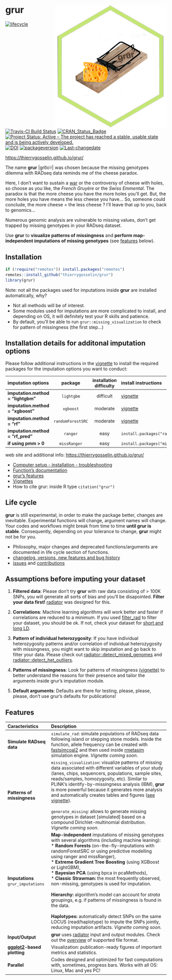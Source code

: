 
# grur <img src="docs/logo.png" align="right" alt="" />

<!-- badges: start -->

[![lifecycle](https://img.shields.io/badge/lifecycle-experimental-orange.svg)](https://tidyverse.org/lifecycle/#experimental)
[![Travis-CI Build
Status](https://travis-ci.org/thierrygosselin/grur.svg?branch=master)](https://travis-ci.org/thierrygosselin/grur)
[![CRAN\_Status\_Badge](http://www.r-pkg.org/badges/version/grur)](http://cran.r-project.org/package=grur)
[![Project Status: Active – The project has reached a stable, usable
state and is being actively
developed.](http://www.repostatus.org/badges/latest/active.svg)](http://www.repostatus.org/#active)
[![DOI](https://zenodo.org/badge/87596763.svg)](https://zenodo.org/badge/latestdoi/87596763)
[![packageversion](https://img.shields.io/badge/Package%20version-0.1.3-orange.svg)](commits/master)
[![Last-changedate](https://img.shields.io/badge/last%20change-2020--09--23-brightgreen.svg)](/commits/master)
<!-- badges: end -->

<https://thierrygosselin.github.io/grur/>

The name **grur** |ɡro͞oˈr| was chosen because the missing genotypes
dilemma with RADseq data reminds me of the cheese paradox.

Here, I don’t want to sustain a
[war](http://www.lefigaro.fr/flash-eco/2012/12/07/97002-20121207FILWWW00487-le-gruyere-francais-doit-avoir-des-trous.php)
or the controversy of cheese with holes, so choose as you like, the
*French Gruyère* or the *Swiss Emmental*. The paradox is that the more
cheese you have the more holes you’ll get. But, the more holes you have
means the less cheese you have… So, someone could conclude, the more
cheese = the less cheese ? I’ll leave that up to you, back to genomics…

Numerous genomic analysis are vulnerable to missing values, don’t get
trapped by missing genotypes in your RADseq dataset.

Use **grur** to **visualize patterns of missingness** and **perform
map-independent imputations of missing genotypes** (see
[features](https://github.com/thierrygosselin/grur#features) below).

## Installation

``` r
if (!require("remotes")) install.packages("remotes")
remotes::install_github("thierrygosselin/grur")
library(grur)
```

Note: not all the packages used for imputations inside **grur** are
installed automatically, why?

  - Not all methods will be of interest.
  - Some modules used for imputations are more complicated to install,
    and depending on OS, it will definitely test your R skills and
    patience.
  - By default, you’ll be able to run `grur::missing_visualization` to
    check for pattern of missingness (the first step…)

## Installation details for additonal imputation options

Please follow additional instructions in the
[vignette](http://thierrygosselin.github.io/grur/articles/rad_genomics_computer_setup.html)
to install the required packages for the imputation options you want to
conduct:

| imputation options                 |      package      | installation difficulty | install instructions                                                                        |
| :--------------------------------- | :---------------: | :---------------------: | :------------------------------------------------------------------------------------------ |
| **imputation.method = “lightgbm”** |    `lightgbm`     |        difficult        | [vignette](http://thierrygosselin.github.io/grur/articles/rad_genomics_computer_setup.html) |
| **imputation.method = “xgboost”**  |     `xgboost`     |        moderate         | [vignette](http://thierrygosselin.github.io/grur/articles/rad_genomics_computer_setup.html) |
| **imputation.method = “rf”**       | `randomForestSRC` |        moderate         | [vignette](http://thierrygosselin.github.io/grur/articles/rad_genomics_computer_setup.html) |
| **imputation.method = “rf\_pred”** |     `ranger`      |          easy           | `install.packages("ranger")`                                                                |
| **if using pmm \> 0**              |   `missRanger`    |          easy           | `install.packages("missRanger")`                                                            |

web site and additional info: <https://thierrygosselin.github.io/grur/>

  - [Computer setup - installation -
    troubleshooting](http://thierrygosselin.github.io/grur/articles/rad_genomics_computer_setup.html)
  - [Function’s
    documentation](http://thierrygosselin.github.io/grur/reference/index.html)
  - [grur’s
    features](https://thierrygosselin.github.io/grur/index.html#features)
  - [Vignettes](http://thierrygosselin.github.io/grur/articles/index.html)
  - How to cite grur: inside R type `citation("grur")`

## Life cycle

**grur** is still experimental, in order to make the package better,
changes are inevitable. Experimental functions will change, argument
names will change. Your codes and workflows might break from time to
time **until grur is stable**. Consequently, depending on your tolerance
to change, **grur** might not be for you.

  - Philosophy, major changes and deprecated functions/arguments are
    documented in life cycle section of functions.
  - [changelog, versions, new features and bug
    history](https://thierrygosselin.github.io/grur/news/index.html)
  - [issues](https://github.com/thierrygosselin/grur/issues/new/choose)
    and
    [contributions](https://github.com/thierrygosselin/grur/issues/new/choose)

## Assumptions before imputing your dataset

1.  **Filtered data**: Please don’t try **grur** with raw data
    consisting of \> 100K SNPs, you will generate all sorts of bias and
    you’ll be disapointed. **Filter your data first\!**
    [radiator](https://thierrygosselin.github.io/radiator/) was designed
    for this.

2.  **Correlations**: Machine learning algorithms will work better and
    faster if correlations are reduced to a minimum. If you used
    [filter\_rad](https://thierrygosselin.github.io/radiator/reference/filter_rad.html)
    to filter your dataset, you should be ok. If not, check your dataset
    for [short and long
    LD](https://thierrygosselin.github.io/radiator/reference/filter_ld.html).

3.  **Pattern of individual heterozygosity**: If you have individual
    heterozygosity patterns and/or correlation of individual
    heterozygosity with missingness, you might want to skip imputation
    and go back to filter your data. Please check out
    [radiator::detect\_mixed\_genomes](https://thierrygosselin.github.io/radiator/reference/detect_mixed_genomes.html)
    and
    [radiator::detect\_het\_outliers](https://thierrygosselin.github.io/radiator/reference/detect_het_outliers.html).

4.  **Patterns of missingness**: Look for patterns of missingness
    [(vignette)](https://thierrygosselin.github.io/grur/articles/vignette_missing_data_analysis.html)
    to better understand the reasons for their presence and tailor the
    arguments inside grur’s imputation module.

5.  **Default arguments**: Defaults are there for testing, please,
    please, please, don’t use grur’s defaults for publications\!

## Features

| Caracteristics                                              | Description                                                                                                                                                                                                                                                                                                                                                                                                                                                                                                                                                                                                                                                                                                                                                                            |
| :---------------------------------------------------------- | :------------------------------------------------------------------------------------------------------------------------------------------------------------------------------------------------------------------------------------------------------------------------------------------------------------------------------------------------------------------------------------------------------------------------------------------------------------------------------------------------------------------------------------------------------------------------------------------------------------------------------------------------------------------------------------------------------------------------------------------------------------------------------------- |
| **Simulate RADseq data**                                    | `simulate_rad`: simulate populations of RADseq data following island or stepping stone models. Inside the function, allele frequency can be created with [fastsimcoal2](http://cmpg.unibe.ch/software/fastsimcoal2/) and then used inside [rmetasim](https://github.com/stranda/rmetasim) simulation engine. *Vignette coming soon*.                                                                                                                                                                                                                                                                                                                                                                                                                                                   |
| **Patterns of missingness**                                 | `missing_visualization`: visualize patterns of missing data associated with different variables of your study (lanes, chips, sequencers, populations, sample sites, reads/samples, homozygosity, etc). Similar to PLINK’s identify-by-missingness analysis (IBM), **grur** is more powerful because it generates more analysis and automatically creates tables and figures ([see vignette](https://thierrygosselin.github.io/grur/articles/vignette_missing_data_analysis.html)). <br><br>`generate_missing`: allows to generate missing genotypes in dataset \[simulated\] based on a compound Dirichlet-multinomial distribution. *Vignette coming soon*.                                                                                                                           |
| **Imputations** `grur_imputations`                          | **Map-independent** imputations of missing genotypes with several algorithms (including machine leaning):<br>\* **Random Forests** (on-the-fly-imputations with randomForestSRC or using predictive modelling using ranger and missRanger),<br>\* **Extreme Gradient Tree Boosting** (using XGBoost or LightGBM),<br>\* **Bayesian PCA** (using bpca in pcaMethods),<br>\* **Classic Strawman:** the most frequently observed, non-missing, genotypes is used for imputation.<br><br>**Hierarchy:** algorithm’s model can account for *strata* groupings, e.g. if patterns of missingness is found in the data.<br><br>**Haplotypes:** automatically detect SNPs on the same LOCUS (read/haplotype) to impute the SNPs jointly, reducing imputation artifacts. *Vignette coming soon*. |
| **Input/Output**                                            | **grur** uses [radiator](https://thierrygosselin.github.io/radiator/index.html) input and output modules. Check out the [overview](https://thierrygosselin.github.io/radiator/articles/get_started.html#overview) of supported file format.                                                                                                                                                                                                                                                                                                                                                                                                                                                                                                                                            |
| **[ggplot2](https://ggplot2.tidyverse.org)-based plotting** | Visualization: publication-ready figures of important metrics and statistics.                                                                                                                                                                                                                                                                                                                                                                                                                                                                                                                                                                                                                                                                                                          |
| **Parallel**                                                | Codes designed and optimized for fast computations with, sometimes, progress bars. Works with all OS: Linux, Mac and yes PC\!                                                                                                                                                                                                                                                                                                                                                                                                                                                                                                                                                                                                                                                          |
